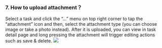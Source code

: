 ### 7. How to upload attachment？
Select a task and click the “...” menu on top right corner to tap the “attachment” icon and then, select the attachment type (you can choose image or take a photo instead). After it is uploaded, you can view in task detail page and long pressing the attachment will trigger editing actions such as save & delete.
![](/images/image042.png)
